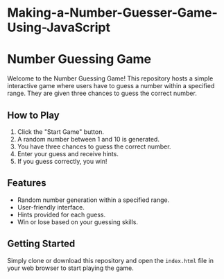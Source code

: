 # Making-a-Number-Guesser-Game-Using-JavaScript
# Number Guessing Game

Welcome to the Number Guessing Game! This repository hosts a simple interactive game where users have to guess a number within a specified range. They are given three chances to guess the correct number.

## How to Play

1. Click the "Start Game" button.
2. A random number between 1 and 10 is generated.
3. You have three chances to guess the correct number.
4. Enter your guess and receive hints.
5. If you guess correctly, you win!

## Features

- Random number generation within a specified range.
- User-friendly interface.
- Hints provided for each guess.
- Win or lose based on your guessing skills.

## Getting Started

Simply clone or download this repository and open the `index.html` file in your web browser to start playing the game.
